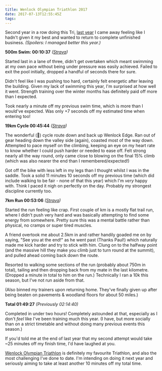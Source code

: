 ```yaml
---
title: Wenlock Olympian Triathlon 2017
date: 2017-07-13T12:55:45Z
tags:
---
```


Second year in a row doing this Tri, [last year][wenlock 2016] I came away feeling like I hadn't given it my best and wanted to return to complete unfinished business. *(Spoilers: I managed better this year.)*


**500m Swim: 00:10:37** *([Strava][strava swim])*


Started last in a lane of three, didn't get overtaken which meant swimming at my own pace without being under pressure was easily achieved. Failed to exit the pool initially, dropped a handful of seconds there for sure.

Didn't feel like I was pushing too hard, certainly felt energetic after leaving the building. Given my lack of swimming this year, I'm surprised at how well it went. Strength training over the winter months has definitely paid off more than I expected.

Took nearly a minute off my previous swim time, which is more than I would've expected. Was only +7 seconds off my estimated time when entering too!

**19km Cycle 00:45:44** *([Strava][strava cycle])*


The wonderful (👻) cycle route down and back up Wenlock Edge. Ran out of gear heading down the valley side (again), coasted most of the way down. Attempted to pace myself on the climbing, keeping an eye on my heart rate to know whether I could push harder or needed to ease off. Felt strong nearly all the way round, only came close to blowing on the final 15% climb (which was also nearer the end than I remembered/expected!)

Got off the bike with less left in my legs than I thought whilst I was in the saddle. Took a solid 11 minutes 10 seconds off my previous time (which did include walking to be fair - none of that this year) which I'm _very_ happy with. Think I paced it nigh on perfectly on the day. Probably my strongest discipline currently too.

**7km Run 00:53:06** *([Strava][strava run])*


Started the run feeling like crap. First couple of km is a mostly flat trail run, where I didn't push very hard and was basically attempting to find some energy from somewhere. Pretty sure this was a mental battle rather than physical, no cramps or super tired muscles.

A friend overtook me about 2.5km in and rather handily goaded me on by saying, "See you at the end!" as he went past (Thanks Paul!) which naturally made me kick harder and try to stick with him. Clung on to the halfway point (and the massive hill they make you climb just to turn round at the summit), and pulled ahead coming back down the route.

Resorted to walking some sections of the run (probably about 750m in total), tailing and then dropping back from my mate in the last kilometre. (Dropped a minute in total to him on the run.) Technically I ran a 10k this season, but I've not run aside from that.

(Also binned my trainers upon returning home. They've finally given up after being beaten on pavements & woodland floors for about 50 miles.)

**Total 01:49:27** *(Previously 02:14:40)*

Completed in under two hours! Completely astounded at that, especially as I don't _feel_ like I've been training much this year. (I have, but more socially than on a strict timetable and without doing many previous events this season.)

If you'd told me at the end of last year that my second attempt would take ~25 minutes off my finish time, I'd have laughed at you.

[Wenlock Olympian Triathlon][wenlock tri] is definitely my favourite Triathlon, and also the most challenging I've done to date. I'm intending on doing it next year and seriously aiming to take at least another 10 minutes off my total time.

[wenlock 2016]: http://caiustheory.com/much-wenlock-triathlon-2016/
[strava swim]: https://www.strava.com/activities/1076088498
[strava cycle]: https://www.strava.com/activities/1076088548
[strava run]: https://www.strava.com/activities/1076088534
[wenlock tri]: http://www.wenlock-olympian-society.org.uk/games/triathlon/
